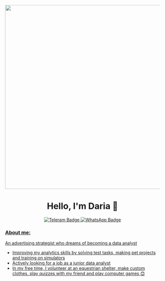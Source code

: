 <div id="header" align="center">
  <img src="https://media.giphy.com/media/WUBlpcad85eXUmD8io/giphy.gif" width="600"/>
</div>

<h1 align="center">
  Hello, I'm Daria 👋 
</h1>

<div id="badges" align="center">
  <a href="https://t.me/queenofbottom">
    <img src="https://img.shields.io/badge/Telegram-blue?logo=telegram&logoColor=white&style=for-the-badge" alt="Teleram Badge"/>
  </a>
  <a href="https://api.whatsapp.com/send/?phone=79152942677&text&type=phone_number&app_absent=0">
  <img src="https://img.shields.io/badge/WhatsApp-green?style=for-the-badge&logo=WhatsApp&logoColor=white" alt="WhatsApp Badge"/>
</div>
  
  
 ### About me:
An advertising strategist who dreams of becoming a data analyst
  - Improving  my analytics skills by solving test tasks, making pet projects and training on simulators
  - Actively looking for a job as a junior data analyst
  - In my free time, I volunteer at an equestrian shelter, make custom clothes, play quizzes with my friend and play computer games :blush:
